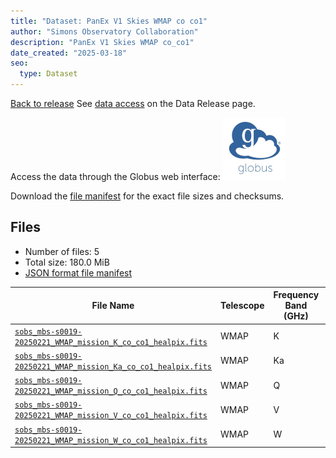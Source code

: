 ```yaml
---
title: "Dataset: PanEx V1 Skies WMAP co co1"
author: "Simons Observatory Collaboration"
description: "PanEx V1 Skies WMAP co_co1"
date_created: "2025-03-18"
seo:
  type: Dataset
---
```


[Back to release](./panexv1-wmap.html#datasets)
See [data access](./panexv1-wmap.html#data-access) on the Data Release page.

Access the data through the Globus web interface: [![Download via Globus](images/globus-logo.png)](https://app.globus.org/file-manager?origin_id=53b2a147-ae9d-4bbf-9d18-3b46d133d4bb&origin_path=%2Fpanexp_v1_wmap%2Fco_co1%2F)

Download the [file manifest](https://g-0a470a.6b7bd8.0ec8.data.globus.org/panexp_v1_wmap/co_co1/manifest.json) for the exact file sizes and checksums.

## Files

- Number of files: 5
- Total size: 180.0 MiB
- [JSON format file manifest](https://g-0a470a.6b7bd8.0ec8.data.globus.org/panexp_v1_wmap/co_co1/manifest.json)

|                                                                                            File Name                                                                                            | Telescope | Frequency Band (GHz) | Pixelization |   Size   |
| ----------------------------------------------------------------------------------------------------------------------------------------------------------------------------------------------- | --------- | -------------------- | ------------ | -------- |
| [`sobs_mbs-s0019-20250221_WMAP_mission_K_co_co1_healpix.fits`](https://g-0a470a.6b7bd8.0ec8.data.globus.org/panexp_v1_wmap/co_co1/sobs_mbs-s0019-20250221_WMAP_mission_K_co_co1_healpix.fits)   | WMAP      | K                    | healpix      | 36.0 MiB |
| [`sobs_mbs-s0019-20250221_WMAP_mission_Ka_co_co1_healpix.fits`](https://g-0a470a.6b7bd8.0ec8.data.globus.org/panexp_v1_wmap/co_co1/sobs_mbs-s0019-20250221_WMAP_mission_Ka_co_co1_healpix.fits) | WMAP      | Ka                   | healpix      | 36.0 MiB |
| [`sobs_mbs-s0019-20250221_WMAP_mission_Q_co_co1_healpix.fits`](https://g-0a470a.6b7bd8.0ec8.data.globus.org/panexp_v1_wmap/co_co1/sobs_mbs-s0019-20250221_WMAP_mission_Q_co_co1_healpix.fits)   | WMAP      | Q                    | healpix      | 36.0 MiB |
| [`sobs_mbs-s0019-20250221_WMAP_mission_V_co_co1_healpix.fits`](https://g-0a470a.6b7bd8.0ec8.data.globus.org/panexp_v1_wmap/co_co1/sobs_mbs-s0019-20250221_WMAP_mission_V_co_co1_healpix.fits)   | WMAP      | V                    | healpix      | 36.0 MiB |
| [`sobs_mbs-s0019-20250221_WMAP_mission_W_co_co1_healpix.fits`](https://g-0a470a.6b7bd8.0ec8.data.globus.org/panexp_v1_wmap/co_co1/sobs_mbs-s0019-20250221_WMAP_mission_W_co_co1_healpix.fits)   | WMAP      | W                    | healpix      | 36.0 MiB |
